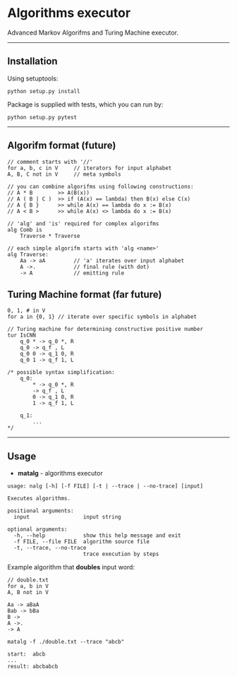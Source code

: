 # Algorithms executor

Advanced Markov Algorifms and Turing Machine executor.

---

## Installation

Using setuptools:

```
python setup.py install
```

Package is supplied with tests, which you can run by:

```
python setup.py pytest
```

---

## Algorifm format (future)

```
// comment starts with '//'
for a, b, c in V     // iterators for input alphabet
A, B, C not in V     // meta symbols

// you can combine algorifms using following constructions:
// A * B        >> A(B(x))
// A ( B | C )  >> if (A(x) == lambda) then B(x) else C(x)
// A { B }      >> while A(x) == lambda do x := B(x)
// A < B >      >> while A(x) <> lambda do x := B(x)

// 'alg' and 'is' required for complex algorifms
alg Comb is
    Traverse * Traverse

// each simple algorifm starts with 'alg <name>'
alg Traverse:
    Aa -> aA         // 'a' iterates over input alphabet
    A ->.            // final rule (with dot)
    -> A             // emitting rule
```

## Turing Machine format (far future)

```
0, 1, # in V
for a in {0, 1} // iterate over specific symbols in alphabet

// Turing machine for determining constructive positive number
tur IsCNN
    q_0 * -> q_0 *, R
    q_0 -> q_f , L
    q_0 0 -> q_1 0, R
    q_0 1 -> q_f 1, L

/* possible syntax simplification:
    q_0:
        * -> q_0 *, R
        -> q_f , L
        0 -> q_1 0, R
        1 -> q_f 1, L

    q_1:
        ...
*/
```

---

## Usage

- **matalg** - algorithms executor

```
usage: nalg [-h] [-f FILE] [-t | --trace | --no-trace] [input]

Executes algorithms.

positional arguments:
  input                 input string

optional arguments:
  -h, --help            show this help message and exit
  -f FILE, --file FILE  algorithm source file
  -t, --trace, --no-trace
                        trace execution by steps
```

Example algorithm that **doubles** input word:
```
// double.txt
for a, b in V
A, B not in V

Aa -> aBaA
Bab -> bBa
B ->
A ->.
-> A
```

```
matalg -f ./double.txt --trace "abcb"

start:  abcb
...
result: abcbabcb
```
